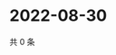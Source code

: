 # 2022-08-30

共 0 条

<!-- BEGIN WEIBO -->
<!-- 最后更新时间 Tue Aug 30 2022 07:17:31 GMT+0800 (China Standard Time) -->

<!-- END WEIBO -->
